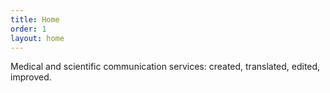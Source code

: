 ```yaml
---
title: Home
order: 1
layout: home
---
```


Medical and scientific communication services:
created, translated, edited, improved.
